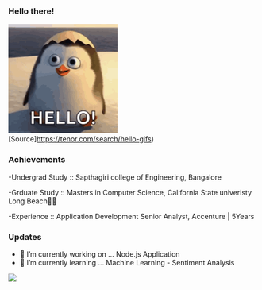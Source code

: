 ### Hello there!

![](/0001.gif)  
[Source]https://tenor.com/search/hello-gifs)

### Achievements
-Undergrad Study :: Sapthagiri college of Engineering, Bangalore

-Grduate Study :: Masters in Computer Science, California State univeristy Long Beach🏄‍♀️

-Experience :: Application Development Senior Analyst, Accenture | 5Years

### Updates
- 🔭 I’m currently working on ... Node.js Application
- 🌱 I’m currently learning ... Machine Learning - Sentiment Analysis

<!-- - 🔗 Used 
  ![](https://github-readme-streak-stats.herokuapp.com/?user=AkshathaHebba) -->

![](https://komarev.com/ghpvc/?username=AkshathaHebba)
